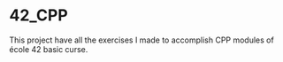 # 42_CPP

This project have all the exercises I made to accomplish CPP modules of école 42 basic curse.
